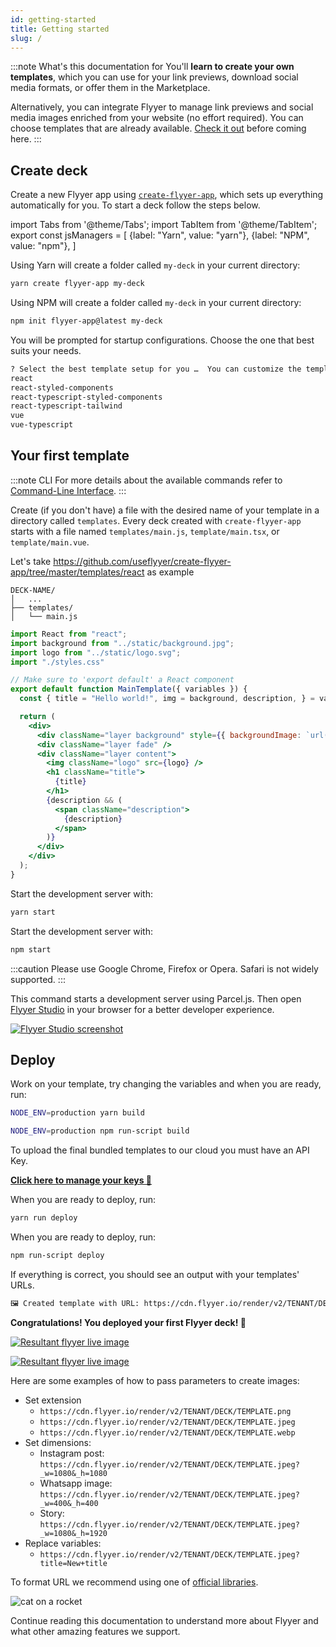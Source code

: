 ```yaml
---
id: getting-started
title: Getting started
slug: /
---
```


[flyyer-studio]: https://useflyyer.github.io/studio
[result-1]: https://cdn.flyyer.io/render/v2/flyyer/probando-update/main.jpeg?title=try+changing+this
[result-2]: https://cdn.flyyer.io/render/v2/flyyer/probando-update/main.jpeg?title=awesome!+😃&description=Optional+description
[create-flyyer-app]: https://github.com/useflyyer/create-flyyer-app
[flyyer-guides]: /guides/get-started

:::note What's this documentation for
You'll **learn to create your own templates**, which you can use for your link previews, download social media formats, or offer them in the Marketplace. <!-- TODO: link to Marketplace  -->

Alternatively, you can integrate Flyyer to manage link previews and social media images enriched from your website (no effort required). You can choose templates that are already available. [Check it out][flyyer-guides] before coming here.
:::

## Create deck

Create a new Flyyer app using [`create-flyyer-app`][create-flyyer-app], which sets up everything automatically for you. To start a deck follow the steps below.

<!-- MDX variables -->
import Tabs from '@theme/Tabs';
import TabItem from '@theme/TabItem';
export const jsManagers = [
  {label: "Yarn", value: "yarn"},
  {label: "NPM", value: "npm"},
]

<Tabs groupId="js-manager" defaultValue="yarn" values={jsManagers}>
<TabItem value="yarn">

Using Yarn will create a folder called `my-deck` in your current directory:

```bash title="Terminal.app"
yarn create flyyer-app my-deck
```

</TabItem>

<TabItem value="npm">

Using NPM will create a folder called `my-deck` in your current directory:

```bash title="Terminal.app"
npm init flyyer-app@latest my-deck
```

</TabItem>
</Tabs>

You will be prompted for startup configurations. Choose the one that best suits your needs.

```txt {2}
? Select the best template setup for you …  You can customize the template later
react
react-styled-components
react-typescript-styled-components
react-typescript-tailwind
vue
vue-typescript
```

## Your first template

:::note CLI
For more details about the available commands refer to [Command-Line Interface](./cli/flyyer-cli.md).
:::

Create (if you don't have) a file with the desired name of your template in a directory called `templates`. Every deck created with `create-flyyer-app` starts with a file named `templates/main.js`, `template/main.tsx`, or `template/main.vue`.

Let's take https://github.com/useflyyer/create-flyyer-app/tree/master/templates/react as example

```tree
DECK-NAME/
│   ...
├── templates/
│   └── main.js
```

```jsx title="templates/main.js"
import React from "react";
import background from "../static/background.jpg";
import logo from "../static/logo.svg";
import "./styles.css"

// Make sure to 'export default' a React component
export default function MainTemplate({ variables }) {
  const { title = "Hello world!", img = background, description, } = variables;

  return (
    <div>
      <div className="layer background" style={{ backgroundImage: `url("${img}")` }} />
      <div className="layer fade" />
      <div className="layer content">
        <img className="logo" src={logo} />
        <h1 className="title">
          {title}
        </h1>
        {description && (
          <span className="description">
            {description}
          </span>
        )}
      </div>
    </div>
  );
}
```

<Tabs groupId="js-manager" defaultValue="yarn" values={jsManagers}>
<TabItem value="yarn">

Start the development server with:

```bash title="Terminal.app"
yarn start
```

</TabItem>

<TabItem value="npm">

Start the development server with:

```bash title="Terminal.app"
npm start
```

</TabItem>
</Tabs>

:::caution
Please use Google Chrome, Firefox or Opera. Safari is not widely supported.
:::

This command starts a development server using Parcel.js. Then open [Flyyer Studio][flyyer-studio] in your browser for a better developer experience.

[![Flyyer Studio screenshot](/img/images/studio-hello-world.png)][flyyer-studio]

## Deploy

Work on your template, try changing the variables and when you are ready, run:

<Tabs groupId="js-manager" defaultValue="yarn" values={jsManagers}>
<TabItem value="yarn">

```bash title="Terminal.app"
NODE_ENV=production yarn build
```

</TabItem>

<TabItem value="npm">

```bash title="Terminal.app"
NODE_ENV=production npm run-script build
```

</TabItem>
</Tabs>

To upload the final bundled templates to our cloud you must have an API Key.

[**Click here to manage your keys 🔑**](https://flyyer.io/dashboard/_/settings)

<Tabs groupId="js-manager" defaultValue="yarn" values={jsManagers}>
<TabItem value="yarn">

When you are ready to deploy, run:

```bash title="Terminal.app"
yarn run deploy
```

</TabItem>

<TabItem value="npm">

When you are ready to deploy, run:

```bash title="Terminal.app"
npm run-script deploy
```

</TabItem>
</Tabs>

If everything is correct, you should see an output with your templates' URLs.

```bash
🖼 Created template with URL: https://cdn.flyyer.io/render/v2/TENANT/DECK/TEMPLATE.jpeg
```

**Congratulations! You deployed your first Flyyer deck! 🎉**

[![Resultant flyyer live image](https://github.com/useflyyer/create-flyyer-app/blob/master/.github/assets/result-1.png?raw=true)][result-1]

[![Resultant flyyer live image](https://github.com/useflyyer/create-flyyer-app/blob/master/.github/assets/result-2.png?raw=true)][result-2]

Here are some examples of how to pass parameters to create images:

* Set extension
  * `https://cdn.flyyer.io/render/v2/TENANT/DECK/TEMPLATE.png`
  * `https://cdn.flyyer.io/render/v2/TENANT/DECK/TEMPLATE.jpeg`
  * `https://cdn.flyyer.io/render/v2/TENANT/DECK/TEMPLATE.webp`
* Set dimensions:
  * Instagram post: `https://cdn.flyyer.io/render/v2/TENANT/DECK/TEMPLATE.jpeg?_w=1080&_h=1080`
  * Whatsapp image: `https://cdn.flyyer.io/render/v2/TENANT/DECK/TEMPLATE.jpeg?_w=400&_h=400`
  * Story: `https://cdn.flyyer.io/render/v2/TENANT/DECK/TEMPLATE.jpeg?_w=1080&_h=1920`
* Replace variables:
  * `https://cdn.flyyer.io/render/v2/TENANT/DECK/TEMPLATE.jpeg?title=New+title`

To format URL we recommend using one of [official libraries](/docs/libraries).

![cat on a rocket](/img/launch.svg)

Continue reading this documentation to understand more about Flyyer and what other amazing features we support.
